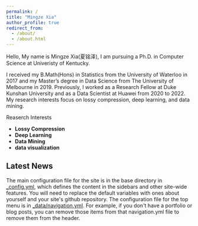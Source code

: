 ```yaml
---
permalink: /
title: "Mingze Xia"
author_profile: true
redirect_from: 
  - /about/
  - /about.html
---
```


Hello, My name is Mingze Xia(夏铭泽), I am pursuing a Ph.D. in Computer Science at Univeristy of Kentucky.

I received my B.Math(Hons) in Statistics from the University of Waterloo in 2017 and my Master’s degree in Data Science from The University of Melbourne in 2019. Previously, I worked as a Research Fellow at Duke Kunshan University and as a Data Scientist at Huawei from 2020 to 2022. My research interests focus on lossy compression, deep learning, and data mining.

Reaserch Interests

- **Lossy Compression**
- **Deep Learning**
- **Data Mining**
- **data visualization**



Latest News
------
The main configuration file for the site is in the base directory in [_config.yml](https://github.com/academicpages/academicpages.github.io/blob/master/_config.yml), which defines the content in the sidebars and other site-wide features. You will need to replace the default variables with ones about yourself and your site's github repository. The configuration file for the top menu is in [_data/navigation.yml](https://github.com/academicpages/academicpages.github.io/blob/master/_data/navigation.yml). For example, if you don't have a portfolio or blog posts, you can remove those items from that navigation.yml file to remove them from the header. 


